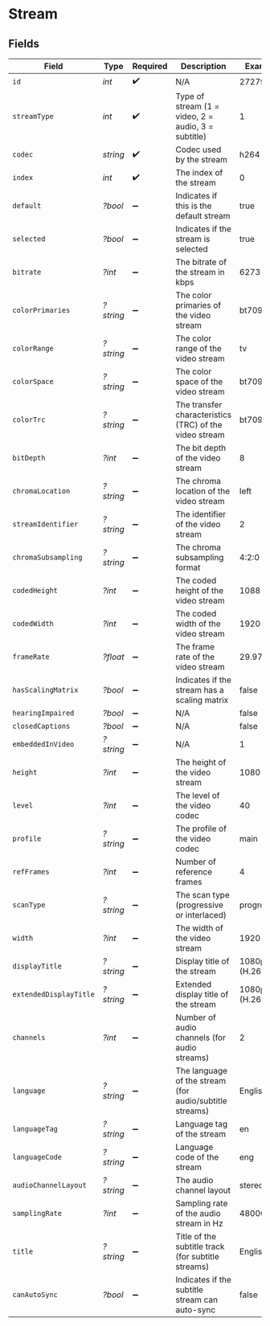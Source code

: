 # Stream


## Fields

| Field                                                   | Type                                                    | Required                                                | Description                                             | Example                                                 |
| ------------------------------------------------------- | ------------------------------------------------------- | ------------------------------------------------------- | ------------------------------------------------------- | ------------------------------------------------------- |
| `id`                                                    | *int*                                                   | :heavy_check_mark:                                      | N/A                                                     | 272796                                                  |
| `streamType`                                            | *int*                                                   | :heavy_check_mark:                                      | Type of stream (1 = video, 2 = audio, 3 = subtitle)     | 1                                                       |
| `codec`                                                 | *string*                                                | :heavy_check_mark:                                      | Codec used by the stream                                | h264                                                    |
| `index`                                                 | *int*                                                   | :heavy_check_mark:                                      | The index of the stream                                 | 0                                                       |
| `default`                                               | *?bool*                                                 | :heavy_minus_sign:                                      | Indicates if this is the default stream                 | true                                                    |
| `selected`                                              | *?bool*                                                 | :heavy_minus_sign:                                      | Indicates if the stream is selected                     | true                                                    |
| `bitrate`                                               | *?int*                                                  | :heavy_minus_sign:                                      | The bitrate of the stream in kbps                       | 6273                                                    |
| `colorPrimaries`                                        | *?string*                                               | :heavy_minus_sign:                                      | The color primaries of the video stream                 | bt709                                                   |
| `colorRange`                                            | *?string*                                               | :heavy_minus_sign:                                      | The color range of the video stream                     | tv                                                      |
| `colorSpace`                                            | *?string*                                               | :heavy_minus_sign:                                      | The color space of the video stream                     | bt709                                                   |
| `colorTrc`                                              | *?string*                                               | :heavy_minus_sign:                                      | The transfer characteristics (TRC) of the video stream  | bt709                                                   |
| `bitDepth`                                              | *?int*                                                  | :heavy_minus_sign:                                      | The bit depth of the video stream                       | 8                                                       |
| `chromaLocation`                                        | *?string*                                               | :heavy_minus_sign:                                      | The chroma location of the video stream                 | left                                                    |
| `streamIdentifier`                                      | *?string*                                               | :heavy_minus_sign:                                      | The identifier of the video stream                      | 2                                                       |
| `chromaSubsampling`                                     | *?string*                                               | :heavy_minus_sign:                                      | The chroma subsampling format                           | 4:2:0                                                   |
| `codedHeight`                                           | *?int*                                                  | :heavy_minus_sign:                                      | The coded height of the video stream                    | 1088                                                    |
| `codedWidth`                                            | *?int*                                                  | :heavy_minus_sign:                                      | The coded width of the video stream                     | 1920                                                    |
| `frameRate`                                             | *?float*                                                | :heavy_minus_sign:                                      | The frame rate of the video stream                      | 29.97                                                   |
| `hasScalingMatrix`                                      | *?bool*                                                 | :heavy_minus_sign:                                      | Indicates if the stream has a scaling matrix            | false                                                   |
| `hearingImpaired`                                       | *?bool*                                                 | :heavy_minus_sign:                                      | N/A                                                     | false                                                   |
| `closedCaptions`                                        | *?bool*                                                 | :heavy_minus_sign:                                      | N/A                                                     | false                                                   |
| `embeddedInVideo`                                       | *?string*                                               | :heavy_minus_sign:                                      | N/A                                                     | 1                                                       |
| `height`                                                | *?int*                                                  | :heavy_minus_sign:                                      | The height of the video stream                          | 1080                                                    |
| `level`                                                 | *?int*                                                  | :heavy_minus_sign:                                      | The level of the video codec                            | 40                                                      |
| `profile`                                               | *?string*                                               | :heavy_minus_sign:                                      | The profile of the video codec                          | main                                                    |
| `refFrames`                                             | *?int*                                                  | :heavy_minus_sign:                                      | Number of reference frames                              | 4                                                       |
| `scanType`                                              | *?string*                                               | :heavy_minus_sign:                                      | The scan type (progressive or interlaced)               | progressive                                             |
| `width`                                                 | *?int*                                                  | :heavy_minus_sign:                                      | The width of the video stream                           | 1920                                                    |
| `displayTitle`                                          | *?string*                                               | :heavy_minus_sign:                                      | Display title of the stream                             | 1080p (H.264)                                           |
| `extendedDisplayTitle`                                  | *?string*                                               | :heavy_minus_sign:                                      | Extended display title of the stream                    | 1080p (H.264)                                           |
| `channels`                                              | *?int*                                                  | :heavy_minus_sign:                                      | Number of audio channels (for audio streams)            | 2                                                       |
| `language`                                              | *?string*                                               | :heavy_minus_sign:                                      | The language of the stream (for audio/subtitle streams) | English                                                 |
| `languageTag`                                           | *?string*                                               | :heavy_minus_sign:                                      | Language tag of the stream                              | en                                                      |
| `languageCode`                                          | *?string*                                               | :heavy_minus_sign:                                      | Language code of the stream                             | eng                                                     |
| `audioChannelLayout`                                    | *?string*                                               | :heavy_minus_sign:                                      | The audio channel layout                                | stereo                                                  |
| `samplingRate`                                          | *?int*                                                  | :heavy_minus_sign:                                      | Sampling rate of the audio stream in Hz                 | 48000                                                   |
| `title`                                                 | *?string*                                               | :heavy_minus_sign:                                      | Title of the subtitle track (for subtitle streams)      | English                                                 |
| `canAutoSync`                                           | *?bool*                                                 | :heavy_minus_sign:                                      | Indicates if the subtitle stream can auto-sync          | false                                                   |